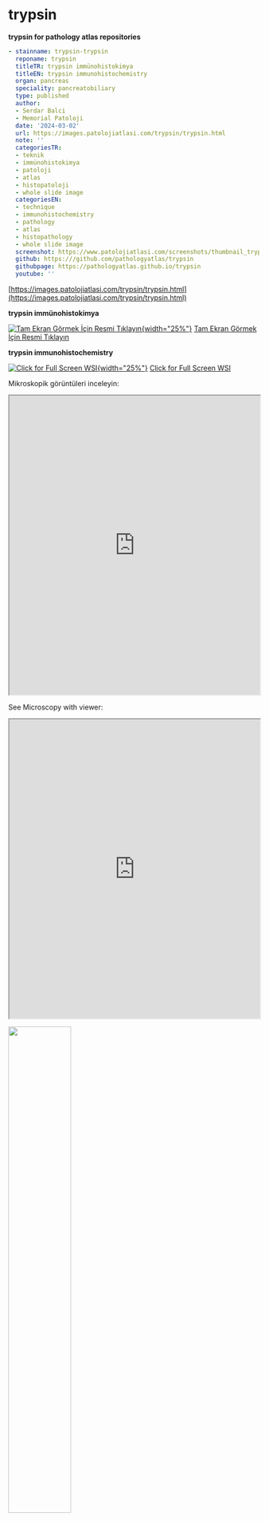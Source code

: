 # trypsin


**trypsin for pathology atlas repositories**




```yaml
- stainname: trypsin-trypsin
  reponame: trypsin
  titleTR: trypsin immünohistokimya
  titleEN: trypsin immunohistochemistry
  organ: pancreas
  speciality: pancreatobiliary
  type: published
  author:
  - Serdar Balci
  - Memorial Patoloji
  date: '2024-03-02'
  url: https://images.patolojiatlasi.com/trypsin/trypsin.html
  note: ''
  categoriesTR:
  - teknik
  - immünohistokimya
  - patoloji
  - atlas
  - histopatoloji
  - whole slide image
  categoriesEN:
  - technique
  - immunohistochemistry
  - pathology
  - atlas
  - histopathology
  - whole slide image
  screenshot: https://www.patolojiatlasi.com/screenshots/thumbnail_trypsin-trypsin.png
  github: https:///github.com/pathologyatlas/trypsin
  githubpage: https://pathologyatlas.github.io/trypsin
  youtube: ''
```




[https://images.patolojiatlasi.com/trypsin/trypsin.html](https://images.patolojiatlasi.com/trypsin/trypsin.html)


**trypsin immünohistokimya**


[![Tam Ekran Görmek İçin Resmi Tıklayın](https://www.patolojiatlasi.com/screenshots/thumbnail_trypsin-trypsin.png){width="25%"}](https://images.patolojiatlasi.com/trypsin/trypsin.html) [Tam Ekran Görmek İçin Resmi Tıklayın](https://images.patolojiatlasi.com/trypsin/trypsin.html)


**trypsin immunohistochemistry**

[![Click for Full Screen WSI](https://www.patolojiatlasi.com/screenshots/thumbnail_trypsin-trypsin.png){width="25%"}](https://images.patolojiatlasi.com/trypsin/trypsin.html) [Click for Full Screen WSI](https://images.patolojiatlasi.com/trypsin/trypsin.html)







Mikroskopik görüntüleri inceleyin:

<iframe src="https://images.patolojiatlasi.com/trypsin/trypsin.html" style="height:600px;width:100%;" data-external="1"></iframe>


See Microscopy with viewer:

<iframe src="https://images.patolojiatlasi.com/trypsin/trypsin.html" style="height:600px;width:100%;" data-external="1"></iframe>





<a href="https://www.patolojiatlasi.com/"><img src ="https://www.patolojiatlasi.com/images/coverTR.png" style="width:50%;"></a>

<a href="https://www.histopathologyatlas.com/"><img src ="https://www.patolojiatlasi.com/images/coverEN.png" style="width:50%;"></a>



- Sosyal medyadan derlenen görüntülerden oluşan patoloji notları için [tıklayın](https://www.patolojinotlari.com/).  

- For social media based pathology notes [click here](https://www.patolojinotlari.com/).  


<iframe width='160' height='400' src='https://leanpub.com/patolojiatlasi/embed' frameborder='0' allowtransparency='true'></iframe>


<a href="https://play.google.com/store/books/details?id=um5jEAAAQBAJ&pcampaignid=pcampaignidMKT-Other-global-all-co-prtnr-py-PartBadge-Mar2515-1"><img alt="Google Play'den alın" src="https://play.google.com/intl/en_us/badges/static/images/badges/tr_badge_web_generic.png" style="width: 250px;"></img></a>


<a href="https://books.apple.com/us/book/patoloji-atlas%C4%B1/id6456452218?itscg=30200&amp;itsct=books_box_badge&amp;ls=1" style="display: inline-block; overflow: hidden; border-radius: 13px; width: 250px; height: 83px;"><img src="https://tools.applemediaservices.com/api/badges/get-it-on-apple-books/badge/tr-tr?size=250x83&amp;releaseDate=1690848000" alt="Get it on Apple Books" style="border-radius: 13px; width: 250px; height: 83px;"></img></a>




| Atıf için (Citation)                                                                                                                                                                                                                                                                                     |
|------------------------------------------------------------------------|
| [![](https://zenodo.org/badge/452585667.svg)](https://zenodo.org/badge/latestdoi/452585667)                                                                                                                                                                                                              |
| [Open Science Framework DOI: 10.17605/OSF.IO/6W5K8](https://osf.io/6w5k8/)                                                                                                                                                                                                                               |
| [![](https://img.shields.io/github/issues/patolojiatlasi/patolojiatlasi.github.io)](https://github.com/patolojiatlasi/patolojiatlasi.github.io/issues)                                                                                                                                                   |
| [![](https://img.shields.io/github/license/patolojiatlasi/patolojiatlasi.github.io)](https://github.com/patolojiatlasi/patolojiatlasi.github.io/blob/main/LICENSE)                                                                                                                                       |
| <a href="https://twitter.com/intent/tweet?text=Wow:&url=https%3A%2F%2Fwww.patolojiatlasi.com%2F%20@patolojinotlari%20@serdarbalci%20"><img src="https://img.shields.io/twitter/url?label=Patoloji%20Atlas%C4%B1&amp;style=social&amp;url=https%3A%2F%2Fwww.patolojiatlasi.com%2F" alt="Twitter"/></a>    |
| <a href="https://twitter.com/intent/tweet?text=Wow:&url=https%3A%2F%2Fwww.patolojinotlari.com%2F%20@patolojinotlari%20@serdarbalci%20"><img src="https://img.shields.io/twitter/url?label=Patoloji%20Notlar%C4%B1&amp;style=social&amp;url=https%3A%2F%2Fwww.patolojinotlari.com%2F" alt="Twitter"/></a> |




